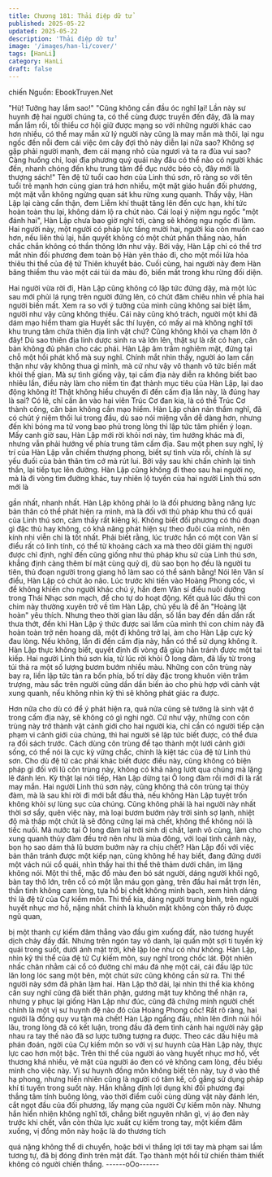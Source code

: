 ```yaml
---
title: Chương 181: Thải điệp dữ tử
published: 2025-05-22
updated: 2025-05-22
description: 'Thải điệp dữ tử'
image: '/images/han-li/cover/'
tags: [HanLi]
category: HanLi
draft: false
---
```


chiến
Nguồn: EbookTruyen.Net

"Hừ! Tưởng hay lắm sao!"
"Cũng không cần đầu óc nghĩ lại! Lần này sư huynh đệ hai người
chúng ta, có thể cùng được truyền đến đây, đã là may mắn lắm
rồi, tối thiểu cơ hội giữ được mạng so với những người khác cao
hơn nhiều, có thể may mắn xử lý người này cũng là may mắn mà
thôi, lại ngu ngốc đến nỗi đem cái việc ôm cây đợi thỏ này diễn lại
nữa sao? Không sợ gặp phải người mạnh, đem cái mạng nhỏ của
ngươi và ta ra đùa vui sao? Càng huống chi, loại địa phương quỷ
quái này đâu có thể nào có người khác đến, nhanh chóng đến khu
trung tâm để đục nước béo cò, đây mới là thượng sách!"
Tên đệ tử tuổi cao hơn của Linh thú sơn, rõ ràng so với tên tuổi
trẻ mạnh hơn cùng gian trá hơn nhiều, một mặt giáo huấn đối
phương, một mặt vẫn không ngừng quan sát khu rừng xung
quanh.
Thấy vậy, Hàn Lập lại càng cẩn thận, đem Liễm khí thuật tăng lên
đến cực hạn, khí tức hoàn toàn thu lại, không dám lộ ra chút nào.
Cái loại ý niệm ngu ngốc "một đánh hai", Hàn Lập chưa bao giờ
nghĩ tới, càng sẽ không ngu ngốc đi làm.
Hai người này, một người có pháp lực tầng mười hai, người kia
còn muốn cao hơn, nếu liên thủ lại, hắn quyết không có một chút
phần thắng nào, hắn chắc chắn không có thần thông lớn như vậy.
Bởi vậy, Hàn Lập chỉ có thể trơ mắt nhìn đối phương đem toàn bộ
Hàn yên thảo đi, cho một mồi lửa hỏa thiêu thi thể của đệ tử
Thiên khuyết bảo. Cuối cùng, hai người này đem Hàn băng thiềm
thu vào một cái túi da màu đỏ, biến mất trong khu rừng đối diện.

Hai người vừa rời đi, Hàn Lập cũng không có lập tức đứng dậy,
mà một lúc sau mới phủi lá rụng trên người đứng lên, có chút
đăm chiêu nhìn về phía hai người biến mất.
Xem ra so với ý tưởng của mình cũng không sai biệt lắm, người
như vậy cũng không thiếu.
Cái này cũng khó trách, người một khi đã dám mạo hiểm tham gia
Huyết sắc thí luyện, có mấy ai mà không nghĩ tới khu trung tâm
chứa thiên địa linh vật chứ? Cũng không khỏi va chạm lớn ở đây!
Dù sao thiên địa linh dược sinh ra và lớn lên, thật sự là rất có
hạn, căn bản không đủ phân cho các phái.
Hàn Lập âm trầm nghiêm mặt, đứng tại chỗ một hồi phát khổ mà
suy nghĩ.
Chính mắt nhìn thấy, người áo lam cẩn thận như vậy không thua
gì mình, mà cứ như vậy vô thanh vô tức biến mất khỏi thế gian.
Mà sự tình giống vậy, tại cấm địa này diễn ra không biết bao
nhiêu lần, điều này làm cho niềm tin đạt thành mục tiêu của Hàn
Lập, lại dao động không ít!
Thật không hiểu chuyến đi đến cấm địa lần này, là đúng hay là
sai? Có lẽ, chỉ cần ăn vào hai viên Trúc Cơ đan kia, là có thể Trúc
Cơ thành công, căn bản không cần mạo hiểm.
Hàn Lập chán nản thầm nghĩ, đã có chút ý niệm thối lui trong đầu,
dù sao nói miệng vẫn dễ dàng hơn, nhưng đến khi bóng ma tử
vong bao phủ trong lòng thì lập tức tâm phiền ý loạn.
Mấy canh giờ sau, Hàn Lập mới rời khỏi nơi này, tìm hướng khác
mà đi, nhưng vẫn phải hướng về phía trung tâm cấm địa.
Sau một phen suy nghĩ, lý trí của Hàn Lập vẫn chiếm thượng
phong, biết sự tình vừa rồi, chính là sự yếu đuối của bản thân tìm
cớ mà rút lui. Bởi vậy sau khi chấn chỉnh lại tinh thần, lại tiếp tục
lên đường.
Hàn Lập cũng không đi theo sau hai người nọ, mà là đi vòng tìm
đường khác, tuy nhiên lộ tuyến của hai người Linh thú sơn mới là

gần nhất, nhanh nhất.
Hàn Lập không phải lo là đối phương bằng năng lực bản thân có
thể phát hiện ra mình, mà là đối với thủ pháp khu thú cổ quái của
Linh thú sơn, cảm thấy rất kiêng kị. Không biết đối phương có thủ
đoạn gì đặc thù hay không, có khả năng phát hiện sự theo đuôi
của mình, nên kính nhi viễn chi là tốt nhất.
Phải biết rằng, lúc trước hắn có một con Vân sí điểu rất có linh
tính, có thể từ khoảng cách xa mà theo dõi giám thị người được
chỉ định, nghĩ đến cũng giống như thủ pháp khu sử của Linh thú
sơn, khẳng định càng thêm bí mật cùng quỷ dị, dù sao bọn họ
đều là người tu tiên, thủ đoạn người trong giang hồ làm sao có
thể sánh bằng!
Nói lên Vân sí điểu, Hàn Lập có chút ảo não. Lúc trước khi tiến
vào Hoàng Phong cốc, vì để không khiến cho người khác chú ý,
hắn đem Vân sí điểu nuôi dưỡng trong Thái Nhạc sơn mạch, để
cho tự do hoạt động.
Kết quả lúc đầu thì con chim này thường xuyên trở về tìm Hàn
Lập, chủ yếu là để ăn "Hoàng lật hoàn" yêu thích.
Nhưng theo thời gian lâu dần, số lần bay đến dần dần rất thưa
thớt, đến khi Hàn Lập ý thức được sai lầm của mình thì con chim
này đã hoàn toàn trở nên hoang dã, một đi không trở lại, àm cho
Hàn Lập cực kỳ đau lòng. Nếu không, lần đi đến cấm địa này, hắn
có thể sử dụng không ít.
Hàn Lập thực không biết, quyết định đi vòng đã giúp hắn tránh
được một tai kiếp.
Hai người Linh thú sơn kia, từ lúc rời khỏi Ô long đàm, đã lấy từ
trong túi thả ra một số lượng bươm bướm nhiều màu.
Những con côn trùng này bay ra, liền lập tức tản ra bốn phía, bố
trí dày đặc trong khuôn viên trăm trượng, màu sắc trên người
cũng dần dần biến ảo cho phù hợp với cảnh vật xung quanh, nếu
không nhìn kỹ thì sẽ không phát giác ra được.

Hơn nữa cho dù có để ý phát hiện ra, quá nửa cũng sẽ tưởng là
sinh vật ở trong cấm địa này, sẽ không có gì nghi ngờ.
Cứ như vậy, những con côn trùng này trở thành vật cảnh giới cho
hai người kia, chỉ cần có người tiếp cận phạm vi cảnh giới của
chúng, thì hai người sẽ lập tức biết được, có thể đưa ra đối sách
trước.
Cách dùng côn trùng để tạo thành một lưới cảnh giới sống, có thể
nói là cực kỳ vững chắc, chính là kiệt tác của đệ tử Linh thú sơn.
Cho dù đệ tử các phái khác biết được điều này, cũng không có
biện pháp gì đối với lũ côn trùng này, không có khả năng lướt qua
chúng mà lặng lẽ đánh lén.
Kỳ thật lại nói tiếp, Hàn Lập dừng tại Ô long đàm rồi mới đi là rất
may mắn. Hai người Linh thú sơn này, cũng không thả côn trùng
tại thủy đàm, mà là sau khi rời đi mới bắt đầu thả, nếu không Hàn
Lập tuyệt trốn không khỏi sự lùng sục của chúng.
Cũng không phải là hai người này nhất thời sơ sẩy, quên việc
này, mà loại bươm bướm này trời sinh sợ lạnh, nhiệt độ mà thấp
một chút là sẽ đông cứng lại mà chết, không thể không nói là tiếc
nuối.
Mà nước tại Ô long đàm lại trời sinh dị chất, lạnh vô cùng, làm
cho xung quanh thủy đàm đều trở nên như là mùa đông, với loại
tình cảnh này, bọn họ sao dám thả lũ bươm bướm này ra chịu
chết?
Hàn Lập đối với việc bản thân tránh được một kiếp nạn, cũng
không hề hay biết, đang đứng dưới một vách núi cổ quái, nhìn
thấy hai thi thể thê thảm dưới chân, im lặng không nói.
Một thi thể, mặc đồ màu đen bó sát người, dáng người khôi ngô,
bàn tay thô lớn, trên cổ có một lằn máu gọn gàng, trên đầu hai
mắt trợn lên, thần tình không cam lòng, tựa hồ bị chết không minh
bạch, xem hình dáng thì là đệ tử của Cự kiếm môn.
Thi thể kia, dáng người trung bình, trên người huyết nhục mơ hồ,
nặng nhất chính là khuôn mặt không còn thấy rõ được ngũ quan,

bị một thanh cự kiếm đâm thẳng vào đầu gim xuống đất, não
tương huyết dịch chảy đầy đất. Nhưng trên ngón tay vô danh, lại
quấn một sợi ti tuyến kỳ quái trong suốt, dưới ánh mặt trời, khẽ
lập lòe như có như không.
Hàn Lập, nhìn kỹ thi thể của đệ tử Cự kiếm môn, suy nghĩ trong
chốc lát. Đột nhiên nhấc chân nhằm cái cổ có đường chỉ máu đá
nhẹ một cái, cái đầu lập tức lăn long lóc sang một bên, một chút
sức cũng không cần sử ra.
Thi thể người này sớm đã phân làm hai.
Hàn Lập thở dài, lại nhìn thi thể kia không cần suy nghĩ cũng đã
biết thân phận, gương mặt tuy không thể nhận ra, nhưng y phục
lại giống Hàn Lập như đúc, cũng đã chứng minh người chết chính
là một vị sư huynh đệ nào đó của Hoàng Phong cốc!
Rất rõ ràng, hai người là đồng quy vu tận mà chết!
Hàn Lập ngẩng đầu, nhìn lên đỉnh núi hồi lâu, trong lòng đã có kết
luận, trong đầu đã đem tình cảnh hai người này gặp nhau ra tay
thế nào đã sơ lược tưởng tượng ra được.
Theo các dấu hiệu mà phán đoán, ngời của Cự kiếm môn so với
vị sư huynh của Hàn Lập này, thực lực cao hơn một bậc.
Trên thi thể của người áo vàng huyết nhục mơ hồ, vết thương khá
nhiều, vẻ mặt của người áo đen có vẻ không cam lòng, đều biểu
minh cho việc này.
Vị sư huynh đồng môn không biết tên này, tuy ở vào thế hạ
phong, nhưng hiển nhiên cũng là người có tâm kế, cố gắng sử
dụng pháp khí ti tuyến trong suốt này. Hắn khẳng định lợi dụng khi
đối phương đại thắng tâm tính buông lỏng, vào thời điểm cuối
cùng dùng vật này đánh lén, cắt ngọt đầu của đối phương, lấy
mạng của người Cự kiếm môn này.
Nhưng hắn hiển nhiên không nghĩ tới, chẳng biết nguyên nhân gì,
vị áo đen này trước khi chết, vẫn còn thừa lực xuất cự kiếm trong
tay, một kiếm đâm xuống, vị đồng môn này hoặc là do thương tích

quá nặng không thể di chuyển, hoặc bởi vì thắng lợi tới tay mà
phạm sai lầm tương tự, đã bị đóng đinh trên mặt đất. Tạo thành
một hồi tử chiến thảm thiết không có người chiến thắng.
------oOo------
